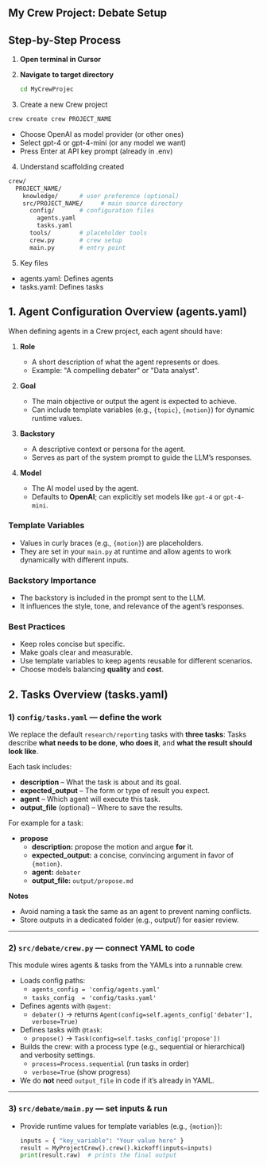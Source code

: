 ## My Crew Project: Debate Setup

## Step-by-Step Process
1. **Open terminal in Cursor**

2. **Navigate to target directory**
   ```bash
   cd MyCrewProjec
   ```

3. Create a new Crew project

```bash
crew create crew PROJECT_NAME
```
- Choose OpenAI as model provider (or other ones)
- Select gpt-4 or gpt-4-mini (or any model we want)
- Press Enter at API key prompt (already in .env)

4. Understand scaffolding created
```bash
crew/
  PROJECT_NAME/
    knowledge/      # user preference (optional)
    src/PROJECT_NAME/     # main source directory
      config/       # configuration files
        agents.yaml
        tasks.yaml
      tools/        # placeholder tools
      crew.py       # crew setup
      main.py       # entry point
```
5. Key files

- agents.yaml: Defines agents
- tasks.yaml: Defines tasks

## 1. Agent Configuration Overview (agents.yaml)

When defining agents in a Crew project, each agent should have:

1. **Role**  
   - A short description of what the agent represents or does.  
   - Example: "A compelling debater" or "Data analyst".

2. **Goal**  
   - The main objective or output the agent is expected to achieve.  
   - Can include template variables (e.g., `{topic}`, `{motion}`) for dynamic runtime values.

3. **Backstory**  
   - A descriptive context or persona for the agent.  
   - Serves as part of the system prompt to guide the LLM’s responses.

4. **Model**  
   - The AI model used by the agent.  
   - Defaults to **OpenAI**; can explicitly set models like `gpt-4` or `gpt-4-mini`.

### Template Variables
- Values in curly braces (e.g., `{motion}`) are placeholders.  
- They are set in your `main.py` at runtime and allow agents to work dynamically with different inputs.

### Backstory Importance
- The backstory is included in the prompt sent to the LLM.
- It influences the style, tone, and relevance of the agent’s responses.

### Best Practices
- Keep roles concise but specific.
- Make goals clear and measurable.
- Use template variables to keep agents reusable for different scenarios.
- Choose models balancing **quality** and **cost**.

## 2. Tasks Overview (tasks.yaml)

### 1) `config/tasks.yaml` — define the work
We replace the default `research/reporting` tasks with **three tasks**:
Tasks describe **what needs to be done**, **who does it**, and **what the result should look like**.

Each task includes:

- **description** – What the task is about and its goal.
- **expected_output** – The form or type of result you expect.
- **agent** – Which agent will execute this task.
- **output_file** (optional) – Where to save the results.

For example for a task:
- **propose**
  - **description:** propose the motion and argue **for** it.
  - **expected_output:** a concise, convincing argument in favor of `{motion}`.
  - **agent:** `debater`
  - **output_file:** `output/propose.md`

**Notes**
- Avoid naming a task the same as an agent to prevent naming conflicts.
- Store outputs in a dedicated folder (e.g., output/) for easier review.

---

### 2) `src/debate/crew.py` — connect YAML to code
This module wires agents & tasks from the YAMLs into a runnable crew.

- Loads config paths:
  - `agents_config = 'config/agents.yaml'`
  - `tasks_config  = 'config/tasks.yaml'`
- Defines agents with `@agent`:
  - `debater()` → returns `Agent(config=self.agents_config['debater'], verbose=True)`
- Defines tasks with `@task`:
  - `propose()` → `Task(config=self.tasks_config['propose'])`
- Builds the crew:
with a process type (e.g., sequential or hierarchical) and verbosity settings.
  - `process=Process.sequential` (run tasks in order)
  - `verbose=True` (show progress)
- We do **not** need `output_file` in code if it’s already in YAML.

---

### 3) `src/debate/main.py` — set inputs & run
- Provide runtime values for template variables (e.g., `{motion}`):
  ```python
  inputs = { "key_variable": "Your value here" }
  result = MyProjectCrew().crew().kickoff(inputs=inputs)
  print(result.raw)  # prints the final output
   ```


